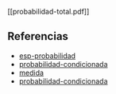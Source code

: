 [[probabilidad-total.pdf]]

## Referencias
- [esp-probabilidad](./esp-probabilidad.md)
- [probabilidad-condicionada](./probabilidad-condicionada.md)
- [medida](./medida.md)
- [probabilidad-condicionada](./probabilidad-condicionada.md)
